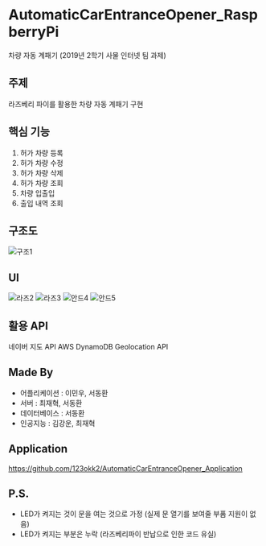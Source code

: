 # AutomaticCarEntranceOpener_RaspberryPi
차량 자동 계패기
(2019년 2학기 사물 인터넷 팀 과제)


## 주제
라즈베리 파이를 활용한 차량 자동 계패기 구현


## 핵심 기능
1. 허가 차량 등록
2. 허가 차량 수정
3. 허가 차량 삭제
4. 허가 차량 조회
5. 차량 입출입
6. 출입 내역 조회


## 구조도
![구조1](https://user-images.githubusercontent.com/51351974/71306253-5c57cc80-2421-11ea-97ca-39598905c34a.jpg)


## UI
![라즈2](https://user-images.githubusercontent.com/51351974/71306254-5cf06300-2421-11ea-9b98-1b1fe8323cdd.jpg)
![라즈3](https://user-images.githubusercontent.com/51351974/71306255-5cf06300-2421-11ea-9983-abe3c1bf1b3d.jpg)
![안드4](https://user-images.githubusercontent.com/51351974/71306256-5cf06300-2421-11ea-830b-17dfe00cfdf4.jpg)
![안드5](https://user-images.githubusercontent.com/51351974/71306257-5cf06300-2421-11ea-8e3d-bc307f586138.jpg)


## 활용 API
네이버 지도 API
AWS DynamoDB
Geolocation API


## Made By
* 어플리케이션 : 이민우, 서동환
* 서버 : 최재혁, 서동환
* 데이터베이스 : 서동환
* 인공지능 : 김강운, 최재혁

## Application
https://github.com/123okk2/AutomaticCarEntranceOpener_Application

## P.S.
* LED가 켜지는 것이 문을 여는 것으로 가정 (실제 문 열기를 보여줄 부품 지원이 없음)
* LED가 켜지는 부분은 누락 (라즈베리파이 반납으로 인한 코드 유실)
